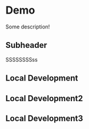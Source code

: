 # Demo

Some description!

## Subheader

SSSSSSSSss

## Local Development
## Local Development2
## Local Development3

